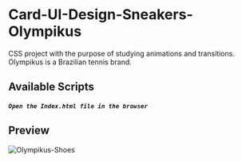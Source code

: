 # Card-UI-Design-Sneakers-Olympikus
 
CSS project with the purpose of studying animations and transitions. Olympikus is a Brazilian tennis brand.

## Available Scripts

##### `Open the Index.html file in the browser`

## Preview

![Olympikus-Shoes](https://user-images.githubusercontent.com/32379195/98133264-21755080-1e9c-11eb-9067-003b0c1e0fe1.gif)
